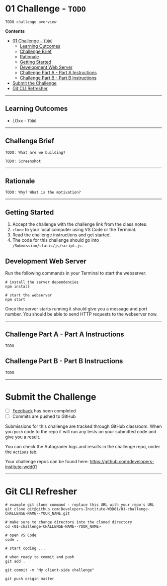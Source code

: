 # 01 Challenge - `TODO`

`TODO challenge overview`

**Contents**
- [01 Challenge - `TODO`](#01-challenge---todo)
  - [Learning Outcomes](#learning-outcomes)
  - [Challenge Brief](#challenge-brief)
  - [Rationale](#rationale)
  - [Getting Started](#getting-started)
  - [Development Web Server](#development-web-server)
  - [Challenge Part A - Part A Instructions](#challenge-part-a---part-a-instructions)
  - [Challenge Part B - Part B Instructions](#challenge-part-b---part-b-instructions)
- [Submit the Challenge](#submit-the-challenge)
- [Git CLI Refresher](#git-cli-refresher)

---

## Learning Outcomes

* LOxx - `TODO`

---

## Challenge Brief

`TODO: What are we building?`

`TODO: Screenshot`

---

## Rationale

`TODO: Why? What is the motivation?`

---

## Getting Started

1. Accept the challenge with the challenge link from the class notes.
2. `clone` to your local computer using VS Code or the Terminal.
3. Read the challenge instructions and get started.
4. The code for this challenge should go into `/Submission/static/js/script.js`.

## Development Web Server

Run the following commands in your Terminal to start the webserver:

```shell
# install the server dependencies
npm install

# start the webserver
npm start
```

Once the server starts running it should give you a message and port number. You should be able to send HTTP requests to the webserver now.

---

## Challenge Part A - Part A Instructions

`TODO`

## Challenge Part B - Part B Instructions

`TODO`

---

# Submit the Challenge

- [ ] [Feedback](feedback.md) has been completed
- [ ] Commits are pushed to GitHub

Submissions for this challenge are tracked through GitHub classroom. When you `push` code to the repo it will run any tests on your submitted code and give you a result.

You can check the Autograder logs and results in the challenge repo, under the `Actions` tab.

Your challenge repos can be found here: https://github.com/developers-institute-wdd01

---

# Git CLI Refresher

```shell
# example git clone command - replace this URL with your repo's URL
git clone git@github.com:Developers-Institute-WDD01/01-challenge-CHALLENGE-NAME--YOUR_NAME.git

# make sure to change directory into the cloned directory
cd <01-challenge-CHALLENGE-NAME--YOUR_NAME>

# open VS Code
code .

# start coding ...

# when ready to commit and push
git add .

git commit -m "My client-side challenge"

git push origin master
```